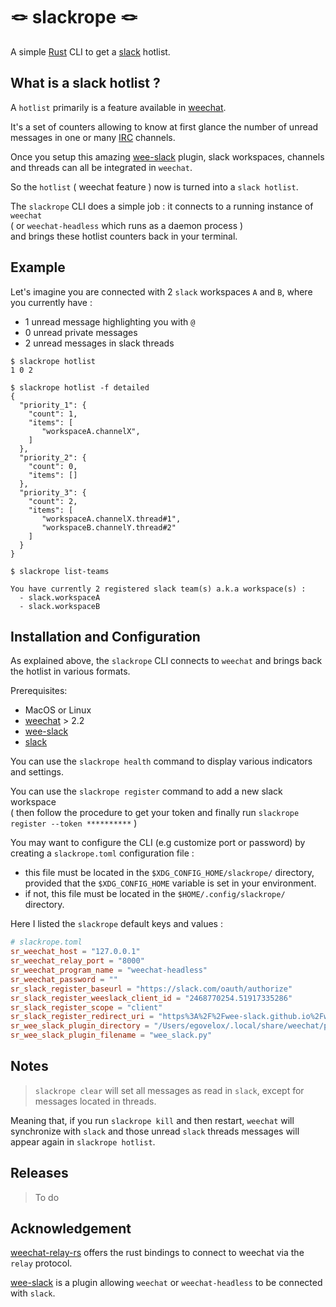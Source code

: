 # 🪢 slackrope 🪢

A simple [Rust](https://www.rust-lang.org/) CLI to get a [slack](https://slack.com/) hotlist.

## What is a slack hotlist ?

A `hotlist` primarily is a feature available in [weechat](https://weechat.org/).  

It's a set of counters allowing to know at first glance the number 
of unread messages in one or many [IRC](https://en.wikipedia.org/wiki/IRC) channels.

Once you setup this amazing [wee-slack](https://github.com/wee-slack/wee-slack) plugin, 
slack workspaces, channels and threads can all be integrated in `weechat`.  

So the `hotlist` ( weechat feature ) now is turned into a `slack hotlist`.

The `slackrope` CLI does a simple job : it connects to a running instance of `weechat`  
( or `weechat-headless` which runs as a daemon process )  
and brings these hotlist counters back in your terminal.

## Example

Let's imagine you are connected with 2 `slack` workspaces `A` and `B`, where you currently have :

- 1 unread message highlighting you with `@`
- 0 unread private messages
- 2 unread messages in slack threads

```console
$ slackrope hotlist
1 0 2
```

```console
$ slackrope hotlist -f detailed
{
  "priority_1": {
    "count": 1,
    "items": [
       "workspaceA.channelX",
    ]
  },
  "priority_2": {
    "count": 0,
    "items": []
  },
  "priority_3": {
    "count": 2,
    "items": [
       "workspaceA.channelX.thread#1",
       "workspaceB.channelY.thread#2"
    ]
  }
}
```

```console
$ slackrope list-teams

You have currently 2 registered slack team(s) a.k.a workspace(s) :
  - slack.workspaceA
  - slack.workspaceB

```

## Installation and Configuration

As explained above, the `slackrope` CLI connects to `weechat`
and brings back the hotlist in various formats.

Prerequisites:

- MacOS or Linux
- [weechat](https://weechat.org/) > 2.2
- [wee-slack](https://github.com/wee-slack/wee-slack)
- [slack](https://slack.com/)

You can use the `slackrope health` command to display various indicators and settings.

You can use the `slackrope register` command to add a new slack workspace  
( then follow the procedure to get your token and finally run `slackrope register --token **********` )

You may want to configure the CLI (e.g customize port or password) 
by creating a `slackrope.toml` configuration file :
- this file must be located in the `$XDG_CONFIG_HOME/slackrope/` directory, 
provided that the `$XDG_CONFIG_HOME` variable is set in your environment.
- if not, this file must be located in the `$HOME/.config/slackrope/` directory.

Here I listed the `slackrope` default keys and values :
```toml
# slackrope.toml
sr_weechat_host = "127.0.0.1"
sr_weechat_relay_port = "8000"
sr_weechat_program_name = "weechat-headless"
sr_weechat_password = ""
sr_slack_register_baseurl = "https://slack.com/oauth/authorize"
sr_slack_register_weeslack_client_id = "2468770254.51917335286"
sr_slack_register_scope = "client"
sr_slack_register_redirect_uri = "https%3A%2F%2Fwee-slack.github.io%2Fwee-slack%2Foauth"
sr_wee_slack_plugin_directory = "/Users/egovelox/.local/share/weechat/python"
sr_wee_slack_plugin_filename = "wee_slack.py"
```

## Notes

> `slackrope clear` will set all messages as read in `slack`, except for messages located in threads.  

Meaning that, if you run `slackrope kill` and then restart, 
`weechat` will synchronize with `slack`
and those unread `slack` threads messages will appear again in `slackrope hotlist`.

## Releases

> To do

## Acknowledgement

[weechat-relay-rs](https://github.com/jtracey/weechat-relay-rs) offers the rust bindings 
to connect to weechat via the `relay` protocol.

[wee-slack](https://github.com/wee-slack/wee-slack) is a plugin 
allowing `weechat` or `weechat-headless` to be connected with `slack`.
